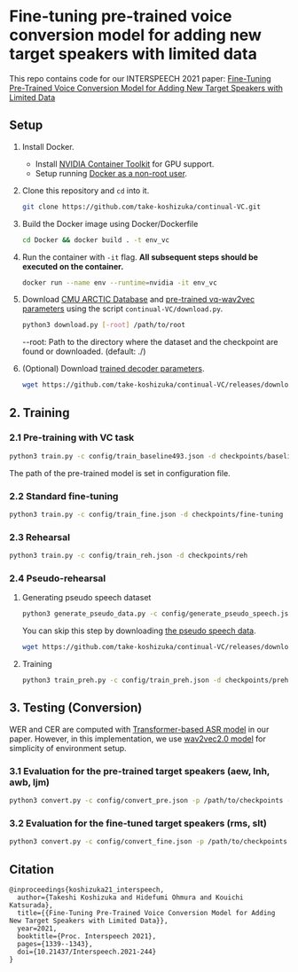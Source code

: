 # Fine-tuning pre-trained voice conversion model for adding new target speakers with limited data

This repo contains code for our INTERSPEECH 2021 paper: [Fine-Tuning Pre-Trained Voice Conversion Model for Adding New Target Speakers with Limited Data](https://www.isca-speech.org/archive/interspeech_2021/koshizuka21_interspeech.html)

## Setup

1. Install Docker.
   * Install [NVIDIA Container Toolkit](https://docs.nvidia.com/datacenter/cloud-native/container-toolkit/install-guide.html) for GPU support.
   * Setup running [Docker as a non-root user](https://docs.docker.com/engine/install/linux-postinstall/#manage-docker-as-a-non-root-user).

2. Clone this repository and `cd` into it.
    ```bash
    git clone https://github.com/take-koshizuka/continual-VC.git
    ```
3. Build the Docker image using Docker/Dockerfile
    ```bash
    cd Docker && docker build . -t env_vc
    ```
4. Run the container with `-it` flag. **All subsequent steps should be executed on the container.**
    ``` bash
    docker run --name env --runtime=nvidia -it env_vc
    ```

5. Download [CMU ARCTIC Database](http://www.festvox.org/cmu_arctic/) and [pre-trained vq-wav2vec parameters](https://github.com/pytorch/fairseq/tree/master/examples/wav2vec) using the script `continual-VC/download.py`.
    ```bash
    python3 download.py [-root] /path/to/root
    ```
    --root: Path to the directory where the dataset and the checkpoint are found or downloaded. (default: ./)

6. (Optional)  Download [trained decoder parameters](https://github.com/take-koshizuka/continual-VC/releases/tag/v1.0.0). 
    ```bash
    wget https://github.com/take-koshizuka/continual-VC/releases/download/v1.0.0/checkpoints.zip && unzip -u checkpoints.zip && rm checkpoints.zip
    ```

## 2. Training
### 2.1 Pre-training with VC task
```bash
python3 train.py -c config/train_baseline493.json -d checkpoints/baseline493
```

The path of the pre-trained model is set in configuration file.

### 2.2 Standard fine-tuning
```bash
python3 train.py -c config/train_fine.json -d checkpoints/fine-tuning
```

### 2.3 Rehearsal
```bash
python3 train.py -c config/train_reh.json -d checkpoints/reh
```

### 2.4 Pseudo-rehearsal
1. Generating pseudo speech dataset
   ```bash
   python3 generate_pseudo_data.py -c config/generate_pseudo_speech.json -p checkpoints/baseline493/best-model.pt -d pseudo_speech
   ```
   You can skip this step by downloading [the pseudo speech data](https://github.com/take-koshizuka/continual-VC/releases/tag/v1.0.0). 
    ```bash
    wget https://github.com/take-koshizuka/continual-VC/releases/download/v1.0.0/pseudo_speech.zip && unzip -u pseudo_speech.zip && rm pseudo_speech.zip
    ```

2. Training 
    ```bash
    python3 train_preh.py -c config/train_preh.json -d checkpoints/preh
    ```

## 3. Testing (Conversion)
WER and CER are computed with  [Transformer-based ASR model](https://zenodo.org/record/3966501#.YP-znlMzZwo) in our paper. However, in this implementation, we use [wav2vec2.0 model](https://pytorch.org/audio/stable/models.html#wav2vec2-large-lv60k) for simplicity of environment setup.

### 3.1 Evaluation for the pre-trained target speakers (aew, lnh, awb, ljm)
```bash
python3 convert.py -c config/convert_pre.json -p /path/to/checkpoints -d /path/to/output_dir
```

### 3.2 Evaluation for the fine-tuned target speakers (rms, slt)
```bash
python3 convert.py -c config/convert_fine.json -p /path/to/checkpoints -d /path/to/output_dir
```

## Citation
```
@inproceedings{koshizuka21_interspeech,
  author={Takeshi Koshizuka and Hidefumi Ohmura and Kouichi Katsurada},
  title={{Fine-Tuning Pre-Trained Voice Conversion Model for Adding New Target Speakers with Limited Data}},
  year=2021,
  booktitle={Proc. Interspeech 2021},
  pages={1339--1343},
  doi={10.21437/Interspeech.2021-244}
}
```